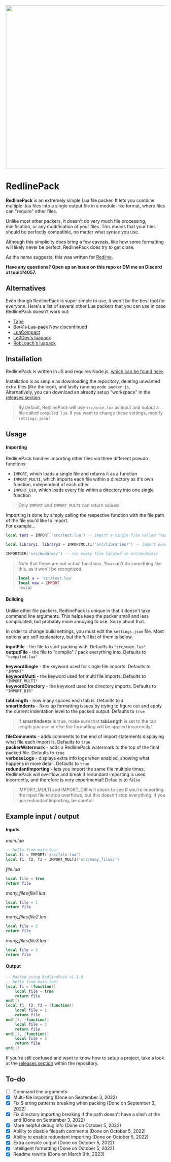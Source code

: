 <div align="center">
	<img src="https://github.com/topitbopit/RedlinePack/raw/main/logo.png" width="512"></img>
</div>  

# RedlinePack
**RedlinePack** is an extremely simple Lua file packer. It lets you combine multiple .lua files into a single output file in a module-like format, where files can "require" other files.  

Unlike most other packers, it doesn't do very much file processing, minification, or any modification of your files. This means that your files should be perfectly compatible, no matter what syntax you use.  

Although this simplicity does bring a few caveats, like how some formatting will likely never be perfect, RedlinePack does try to get close.  

As the name suggests, this was written for [Redline](https://github.com/topitbopit/Redline).  

**Have any questions? Open up an issue on this repo or DM me on Discord at topit#4057.**  
## Alternatives
Even though RedlinePack is super simple to use, it won't be the best tool for everyone. Here's a list of several other Lua packers that you can use in case RedlinePack doesn't work out:  

 - [Tape](https://github.com/Belkworks/tape)  
 - ~~Bork's Lua-pack~~ Now discontinued
 - [LuaCompact](https://github.com/Parritz/LuaCompact)  
 - [Le0Dev's luapack](https://github.com/Le0Developer/luapack)  
 - [RobLoach's luapack](https://github.com/RobLoach/luapack)  

## Installation
RedlinePack is written in JS and requires Node.js, [which can be found here](https://nodejs.org/en/download/).  

Installation is as simple as downloading the repository, deleting unwanted extra files (like the icon), and lastly running `node packer.js`.  
Alternatively, you can download an already setup "workspace" in the [releases section](https://github.com/topitbopit/RedlinePack/releases).  


> By default, RedlinePack will use `src/main.lua` as input and output a file called `compiled.lua`. If you want to change these settings, modify `settings.json` !  

## Usage  

#### Importing
RedlinePack handles importing other files via three different pseudo functions:  
- `IMPORT`, which loads a single file and returns it as a function  
- `IMPORT_MULTI`, which imports each file within a directory as it's own function, independent of each other  
- `IMPORT_DIR`, which loads every file within a directory into one single function  

> Only `IMPORT` and `IMPORT_MULTI` can return values!  

Importing is done by simply calling the respective function with the file path of the file you'd like to import.  
For example...  
```lua
local test = IMPORT('src/test.lua') -- import a single file called "test.lua"  

local library1, library2 = IMPORTMULTI('src/libraries/') -- import every file located in src/libraries/ as two functions  

IMPORTDIR('src/modules/') -- run every file located in src/modules/  
```
> Note that these are not actual functions. You can't do something like this, as it won't be recognized.  
> ```lua
> local a = 'scr/test.lua'
> local new = IMPORT
> new(a)
> ```

#### Building
Unlike other file packers, RedlinePack is unique in that it doesn't take command line arguments. This helps keep the packer small and less complicated, but probably more annoying to use. Sorry about that.  

In order to change build settings, you must edit the `settings.json` file. Most options are self explanatory, but the full list of them is below.  

**inputFile** - the file to start packing with. Defaults to `"src/main.lua"`  
**outputFile** - the file to "compile" / pack everything into. Defaults to `"compiled.lua"`  

**keywordSingle** - the keyword used for single file imports. Defaults to `"IMPORT"`  
**keywordMulti** - the keyword used for multi file imports. Defaults to `"IMPORT_MULTI"`  
**keywordDirectory** - the keyword used for directory imports. Defaults to `"IMPORT_DIR"`  

**tabLength** - how many spaces each tab is. Defaults to `4`  
**smartIndents** - fixes up formatting issues by trying to figure out and apply the current indentation level to the packed output. Defaults to `true`  
> If **smartIndents** is true, make sure that **tabLength** is set to the tab length you use or else the formatting will be applied incorrectly!  

**fileComments** - adds comments to the end of import statements displaying what file each import is. Defaults to `true`  
**packerWatermark** - adds a RedlinePack watermark to the top of the final packed file. Defaults to `true`  
**verboseLogs** - displays extra info logs when enabled, showing what happens in more detail. Defaults to `true`  
**redundantImporting** - lets you import the same file multiple times. RedlinePack will overflow and break if redundant importing is used incorrectly, and therefore is very experimental! Defaults to `false`  
> IMPORT_MULTI and IMPORT_DIR will check to see if you're importing the input file to stop overflows, but this doesn't stop everything. If you use redundantImporting, be careful! 

## Example input / output  
#### Inputs  
*main.lua*  
```lua
-- hello from main.lua!
local fi = IMPORT('src/file.lua')
local f1, f2, f3 = IMPORT_MULTI('src/many_files/')
```  
*file.lua*  
```lua
local file = true
return file
```
*many_files/file1.lua*  
```lua
local file = 1
return file
```
*many_files/file2.lua*  
```lua
local file = 2
return file
```
*many_files/file3.lua*  
```lua
local file = 3
return file
```
#### Output     
```lua
-- Packed using RedlinePack v1.1.0
-- hello from main.lua!
local fi = (function() 
    local file = true
    return file
end)()
local f1, f2, f3 = (function() 
    local file = 1
    return file
end)(), (function() 
    local file = 2
    return file
end)(), (function() 
    local file = 3
    return file
end)()
```
If you're still confused and want to know how to setup a project, take a look at the [releases section](https://github.com/topitbopit/RedlinePack/releases) within the repository.  

## To-do  
 - [ ] Command line arguments  
 - [x] Multi-file importing (Done on September 3, 2022)  
 - [x] Fix $ string patterns breaking when packing (Done on September 3, 2022)  
 - [x] Fix directory importing breaking if the path doesn't have a slash at the end (Done on September 3, 2022)  
 - [x] More helpful debug info (Done on October 5, 2022)  
 - [x] Ability to disable filepath comments (Done on October 5, 2022)  
 - [x] Ability to enable redundant importing (Done on October 5, 2022)  
 - [x] Extra console output (Done on October 5, 2022)
 - [x] Intelligent formatting (Done on October 5, 2022)
 - [x] Readme rewrite (Done on March 9th, 2023)

